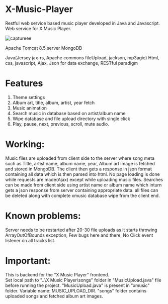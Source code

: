 # X-Music-Player
Restful web service based music player developed in Java and Javascript. Web service for X Music Player.

![captureee](https://user-images.githubusercontent.com/9462473/31319678-6ca970d6-ac85-11e7-871c-20c95ba8dd7f.PNG)

Apache Tomcat 8.5 server
MongoDB

Java(Jersey jax-rs, Apache commons fileUpload, jackson, mp3agic)
Html, 
css, 
javascript, 
Ajax, 
Json for data exchange, 
RESTful paradigm

# Features
1. Theme settings <br>
2. Album art, title, album, artist, year fetch<br>
3. Music animation<br>
4. Search music in database based on artist/album name<br>
5. Wipe database and file upload directory with single click<br>
6. Play, pause, next, previous, scroll, mute audio.

# Working:
Music files are uploaded from client side to the server where song meta such as Title, artist name, album name, year, Album art image is fetched
and stored in MongoDB. The client then gets a response in json format containing all data which is then parsed into html. No page loading is done
while requests are made(Ajax) except while uploading music files.
Searches can be made from client side using artist name or album name which inturn gets a json response from server containing appropriate data.
all files can be deleted along with complete xmusic database wipe from the client end.

# Known problems:
Server needs to be restarted after 20-30 file uploads as it starts throwing ArrayOutOfBounds exception, 
Few bugs here and there, 
No Click event listener on all tracks list.

# Important: 
This is backend for the "X Music Player" frontend.<br>
Set local path to "..\X Music Player\songs" folder in "MusicUpload.java" file before running the project.
"MusicUpload.java" is present in "xmusic" folder. Variable name: MUSIC_UPLOAD_DIR. "songs" folder contains uploaded songs and
fetched album art images.
